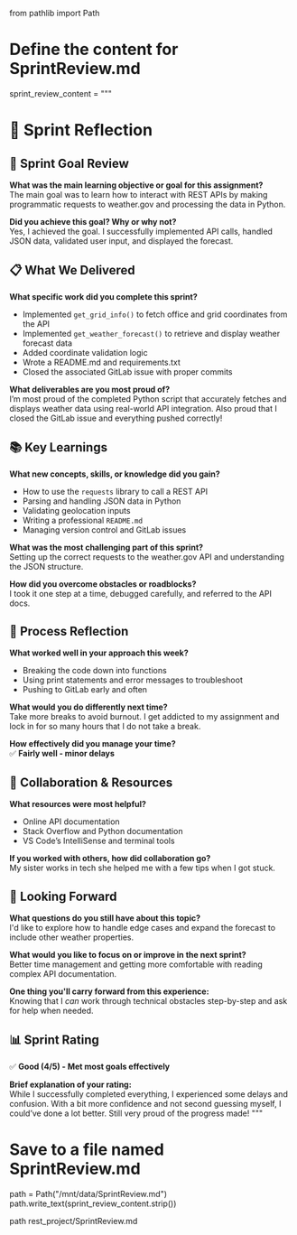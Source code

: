 from pathlib import Path

# Define the content for SprintReview.md
sprint_review_content = """
# 🏁 Sprint Reflection

## 🎯 Sprint Goal Review
**What was the main learning objective or goal for this assignment?**  
The main goal was to learn how to interact with REST APIs by making programmatic requests to weather.gov and processing the data in Python.

**Did you achieve this goal? Why or why not?**  
Yes, I achieved the goal. I successfully implemented API calls, handled JSON data, validated user input, and displayed the forecast.

## 📋 What We Delivered
**What specific work did you complete this sprint?**  
- Implemented `get_grid_info()` to fetch office and grid coordinates from the API  
- Implemented `get_weather_forecast()` to retrieve and display weather forecast data  
- Added coordinate validation logic  
- Wrote a README.md and requirements.txt  
- Closed the associated GitLab issue with proper commits  

**What deliverables are you most proud of?**  
I’m most proud of the completed Python script that accurately fetches and displays weather data using real-world API integration. Also proud that I closed the GitLab issue and everything pushed correctly!

## 📚 Key Learnings
**What new concepts, skills, or knowledge did you gain?**  
- How to use the `requests` library to call a REST API  
- Parsing and handling JSON data in Python  
- Validating geolocation inputs  
- Writing a professional `README.md`  
- Managing version control and GitLab issues  

**What was the most challenging part of this sprint?**  
Setting up the correct requests to the weather.gov API and understanding the JSON structure.

**How did you overcome obstacles or roadblocks?**  
I took it one step at a time, debugged carefully, and referred to the API docs.

## 🔄 Process Reflection
**What worked well in your approach this week?**  
- Breaking the code down into functions  
- Using print statements and error messages to troubleshoot  
- Pushing to GitLab early and often

**What would you do differently next time?**  
Take more breaks to avoid burnout. I get addicted to my assignment and lock in for so many hours that I do not take a break.

**How effectively did you manage your time?**  
✅ **Fairly well - minor delays**

## 🤝 Collaboration & Resources
**What resources were most helpful?**  
- Online API documentation  
- Stack Overflow and Python documentation  
- VS Code’s IntelliSense and terminal tools

**If you worked with others, how did collaboration go?**  
My sister works in tech she helped me with a few tips when I got stuck.

## 🎯 Looking Forward
**What questions do you still have about this topic?**  
I'd like to explore how to handle edge cases and expand the forecast to include other weather properties.

**What would you like to focus on or improve in the next sprint?**  
Better time management and getting more comfortable with reading complex API documentation.

**One thing you'll carry forward from this experience:**  
Knowing that I *can* work through technical obstacles step-by-step and ask for help when needed.

## 📊 Sprint Rating
✅ **Good (4/5) - Met most goals effectively**

**Brief explanation of your rating:**  
While I successfully completed everything, I experienced some delays and confusion. With a bit more confidence and not second guessing myself, I could’ve done a lot better. Still very proud of the progress made! 
"""

# Save to a file named SprintReview.md
path = Path("/mnt/data/SprintReview.md")
path.write_text(sprint_review_content.strip())

path
rest_project/SprintReview.md
